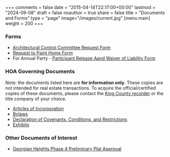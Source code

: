 +++
comments = false
date = "2015-04-14T22:17:00+00:00"
lastmod = "2024-09-08"
draft = false
noauthor = true
share = false
title = "Documents and Forms"
type = "page"
image="/images/current.jpg"
[menu.main]
weight = 200
+++

### Forms
* [Architectural Control Committee Request Form](/docs/ACC_Request_Form_2017.pdf)
* [Request to Paint Home Form](/docs/Request_to_Paint_Home_Form.pdf)
* For Annual Party - [Participant Release Aand Waiver of Liability Form](/docs/Participant_Release_Form.pdf)

### HOA Governing Documents

Note: the documents listed here are **for information only**. These copies are not intended for real estate transactions. To acquire the official/certified copies of these documents, please contact the [King County recorder](https://kingcounty.gov/depts/records-licensing/recorders-office.aspx) or the title company of your choice.

* [Articles of Incorporation](/docs/Recorded_ArticlesOfIncorporation.pdf)
* [Bylaws](/docs/Recorded_Bylaws.pdf)
* [Declaration of Covenants, Conditions, and Restrictions](/docs/Recorded_CCRs.pdf)
* [Exhibits](/docs/Recorded_Exhibits.pdf)

### Other Documents of Interest

* [Georgian Heights Phase 4 Preliminary Plat Approval](/docs/PPA04104.pdf)
